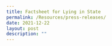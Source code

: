 ```yaml
---
title: Factsheet for Lying in State
permalink: /Resources/press-releases/
date: 2021-12-22
layout: post
description: ""
---
```



